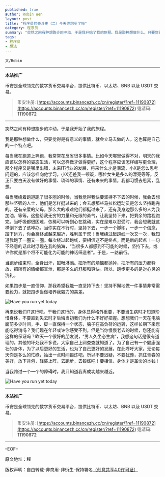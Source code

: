 ```yaml
---
published: true
author: Robin Wen
layout: post
title: "程序员的奋斗史（二）今天你跑步了吗"
category: 程序员
summary: "突然之间有种想跑步的冲动，于是我开始了我的旅程。我是那种想做什么，只要觉得是有意义的事情，就会立马去做的人。这也算是自己的一个特点吧。"
tags:
- 程序员
- 想法
---
```


`文/Robin`

***

**本站推广**

币安是全球领先的数字货币交易平台，提供比特币、以太坊、BNB 以及 USDT 交易。

> 币安注册: [https://accounts.binancezh.cc/cn/register/?ref=11190872](https://accounts.binancezh.cc/cn/register/?ref=11190872)
> 邀请码: **11190872**

***

突然之间有种想跑步的冲动，于是我开始了我的旅程。

我是那种想做什么，只要觉得是有意义的事情，就会立马去做的人。这也算是自己的一个特点吧。

每当我在跑道上奔跑，我常常在反省很多事情。比如今天哪里做得不对，明天的我应该以怎样的姿态生活，可以怎样做才做得更好，这个程序应该怎样编写更合理，那个程序又是哪里出错，未来IT行业的发展，将来什么才是潮流，小X是怎么思考问题的，应该怎样向他学习，小X还差我一顿饭，哪位女生是多么的漂亮等等。反正只要白天没有做好的事情、琐碎的事情、还有未来的事情，我都习惯去思索，乱想。

每当我绕着跑道跑了很多圈的时候，当我觉得我快要坚持不下去的时候，我会去想那些坚强的人士，他们是怎样挺过来的；会去想那些马拉松运动员是怎么坚持跑完的。还有亲爱的父母，那么大的艰难他们都挺过来了，还有我身边那么多的人为我加油，等等。这些给我无穷的力量和无限的勇气，让我坚持下来，把剩余的路程跑完。当呼吸都很困难，依稀可以听到心在跳动，实在是难以忍受时，我会想我就这样倒下去了该咋办。当你实在不行时，坚持下去，一步一个脚印，一步一个信念，踏下远方，你会离终点越来越近，胜利属于您！当我绕过起跑线一次又一次，我知道我跑了一圈又一圈。每次绕过起跑线，要相信这不是终点，而是新的起点！一句不经意的话此时浮现在我的脑海，“当很多人都感到不可能的时候，坚持下去，或许你就是那个将不可能化为可能的神话缔造者”。于是，一路前行。

当跑步结束时，全身出汗，酣畅淋漓。把所有的烦恼都抛掉，把所有的压力都释放，把所有的情绪都宣泄，那是多么的舒服和爽快。所以，跑步更多的是对心灵的洗礼。

如果跑步是一直信仰，那我希望我能一直坚持下去！坚持不懈地做一件事情非常需要毅力，就把跑步当做培养我毅力的美差。

![Have you run yet today](https://cdn.dbarobin.com/CKlCVvp.jpg)

再来说我们IT这行吧。干我们这行的，身体显得格外重要，不要当生病时才知道珍惜身体，不要直到失去时才后悔当初我们为什么不好好把握。想想我们一天在电脑面前多少时间，手、脚一直保持一个状态，脑子在高负荷的运转，这样长期下来您能吃得消吗？我们现在年轻或许你感受不到，但是当你慢慢老去的时候，您还能有这样的保证吗？昨天一个很好的朋友说，“男人久坐必生病”，我想这句话是很有道理的。其他的坏处我不多说，大家自己上网查查就知道了。为了自己有一个健康强壮的身体，为了以后更好的生活，也为了自己更好的发展，在此呼吁大家，无论每天你是多么的忙碌，抽出一点时间锻炼吧。所以不要迟疑，不要犹豫，抓住青春的美好，放下背包，轻装上阵，去跑步，去锻炼吧！要相信，身体才是革命的本钱！

当我跨过一个一个的障碍时，我只知道我离成功越来越近。

![Have you run yet today](https://cdn.dbarobin.com/ocDlIKb.jpg)

***

**本站推广**

币安是全球领先的数字货币交易平台，提供比特币、以太坊、BNB 以及 USDT 交易。

> 币安注册: [https://accounts.binancezh.cc/cn/register/?ref=11190872](https://accounts.binancezh.cc/cn/register/?ref=11190872)
> 邀请码: **11190872**

***

–EOF–

原文地址：<a href="http://blog.csdn.net/justdb/article/details/7469605" target="_blank"><img src="https://cdn.dbarobin.com/BROigUO.jpg" title="程序员的奋斗史（二）今天你跑步了吗" height="16px" width="16px" border="0" alt="程序员的奋斗史（二）今天你跑步了吗" /></a>

版权声明：自由转载-非商用-非衍生-保持署名<a href="http://creativecommons.org/licenses/by-nc-nd/4.0/deed.zh" target="_blank">（创意共享4.0许可证）</a>
